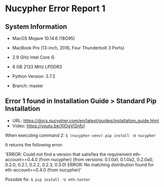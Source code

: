 # Nucypher Error Report 1

## System Information

- MacOS Mojave 10.14.6 (18G95)
- MacBook Pro (13-inch, 2016, Four Thunderbolt 3 Ports)
- 2.9 GHz Intel Core i5
- 8 GB 2133 MHz LPDDR3

- Python Version: 3.7.2
- Branch: master

## Error 1 found in Installation Guide > Standard Pip Installation

- URL: https://docs.nucypher.com/en/latest/guides/installation_guide.html
- Video: https://youtu.be/XlOgVl2nfcI

When executing command 2: `$ (nucypher-venv) pip install -U nucypher`

It returns the following error:

'ERROR: Could not find a version that satisfies the requirement eth-account==0.4.0 (from nucypher) (from versions: 0.1.0a1, 0.1.0a2, 0.2.0a0, 0.2.0, 0.2.1, 0.2.2, 0.2.3, 0.3.0)
ERROR: No matching distribution found for eth-account==0.4.0 (from nucypher)'

Possible fix:
`$ pip install -U eth-tester`

